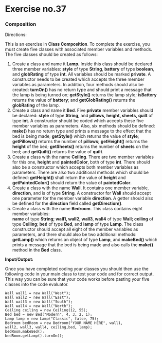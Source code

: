 # Exercise no.37
### Composition

Directions:

This is an exercise in **Class Composition**. To complete the exercise, you must create five
classes with associated member variables and methods.
The five classes should be created as follows:

1) Create a class and name it **Lamp**. Inside this class should be declared three member variables: **style** of type **String**, **battery** of type **boolean**, and **globRating** of type **int**. All variables should be marked **private**. A constructor needs to be created which accepts the three member variables as parameters. In addition, four methods should also be created: **turnOn()** has no return type and should print a message that the lamp is being turned on; **getStyle()** returns the lamp style; **isBattery** returns the value of **battery**; and **getGlobRating()** returns the **globRating** of the lamp.
2) Create a class and name it **Bed**. Five **private** member variables should be declared: **style** of type **String**, and **pillows, height, sheets, quilt** of type **int**. A constructor should be coded which accepts these five member variables as parameters. Also, six methods should be defined: **make()** has no return type and prints a message to the effect that the bed is being made; **getStyle()** which returns the value of **style**; **getPillows()** returns the number of **pillows**; **getHeight()** returns the **height** of the bed; **getSheets()** returns the number of **sheets** on the bed; and **getQuilt()** returns the value of **quilt**.
3) Create a class with the name **Ceiling**. There are two member variables for this one, **height** and **paintedColor**, both of type **int**. There should also be a constructor which accepts both member variables as parameters. There are also two additional methods which should be defined: **getHeight()** shall return the value of **height** and **getPaintedColor()** should return the value of **paintedColor**.
4) Create a class with the name **Wall**. It contains one member variable, **direction**, and is of type **String**. A constructor for **Wall** should accept one parameter for the member variable **direction**. A getter should also be defined for the **direction** field called **getDirection()**.
5) Create a class with the name **Bedroom**. This class contains eight member variables:  
   **name** of type **String; wall1, wall2, wall3, wall4** of type **Wall; ceiling** of type **Ceiling**; **bed** of type **Bed**, and **lamp** of type **Lamp**. The class constructor should accept all eight of the member variables as parameters, and there should also be two additional methods:  
   **getLamp()** which returns an object of type **Lamp**, and **makeBed()** which prints a message that the bed is being made and also calls the **make()** method in the **Bed** class.

**Input/Output:**

Once you have completed coding your classes you should then use the following code in your main class to test your code and for correct output. This way you can be sure that your code works before pasting your five classes into the code evaluator.
```
Wall wall1 = new Wall("West");
Wall wall2 = new Wall("East");
Wall wall3 = new Wall("South");
Wall wall4 = new Wall("North");
Ceiling ceiling = new Ceiling(12, 55);
Bed bed = new Bed("Modern", 4, 3, 2, 1);
Lamp lamp = new Lamp("Classic", false, 75);
Bedroom bedRoom = new Bedroom("YOUR NAME HERE", wall1,
wall2, wall3, wall4, ceiling,bed, lamp);
bedRoom.makeBed();
bedRoom.getLamp().turnOn();
```